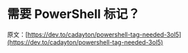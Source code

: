 # 需要 PowerShell 标记？

原文：[https://dev.to/cadayton/powershell-tag-needed-3ol5](https://dev.to/cadayton/powershell-tag-needed-3ol5)